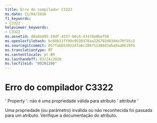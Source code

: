 ```yaml
---
title: Erro do compilador C3322
ms.date: 11/04/2016
f1_keywords:
- C3322
helpviewer_keywords:
- C3322
ms.assetid: d8a0ad95-30df-4337-b0c8-4747de0bef50
ms.openlocfilehash: bc60831ff98c9538378aa226782d63dda70f55c2
ms.sourcegitcommit: 857fa6b530224fa6c18675138043aba9aa0619fb
ms.translationtype: MT
ms.contentlocale: pt-BR
ms.lasthandoff: 03/24/2020
ms.locfileid: "80201286"
---
```

# <a name="compiler-error-c3322"></a>Erro do compilador C3322

' Property ': não é uma propriedade válida para atributo ' attribute '

Uma propriedade (ou parâmetro) inválida ou não reconhecida foi passada para um atributo. Verifique a documentação do atributo.

